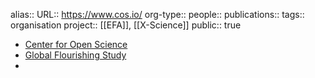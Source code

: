 alias::
URL:: https://www.cos.io/
org-type:: 
people::
publications:: 
tags:: organisation
project:: [[EFA]], [[X-Science]] 
public:: true
- [Center for Open Science](https://www.cos.io/)
- [Global Flourishing Study](https://www.cos.io/gfs)
-